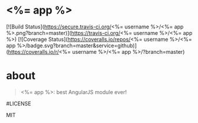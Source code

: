 # <%= app %>
[![Build Status](https://secure.travis-ci.org/<%= username %>/<%= app %>.png?branch=master)](https://travis-ci.org/<%= username %>/<%= app %>)
[![Coverage Status](https://coveralls.io/repos/<%= username %>/<%= app %>/badge.svg?branch=master&service=github)](https://coveralls.io/r/<%= username %>/<%= app %>/?branch=master)

# about

> <%= app %>: best AngularJS module ever!

#LICENSE

MIT
